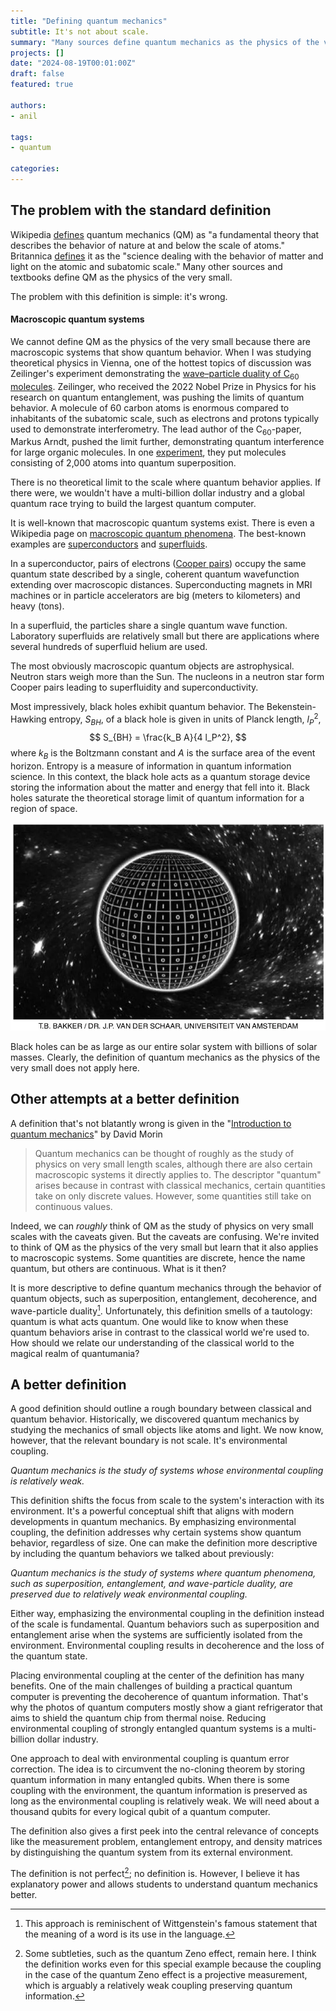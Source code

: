 ```yaml
---
title: "Defining quantum mechanics"
subtitle: It's not about scale.
summary: "Many sources define quantum mechanics as the physics of the very small. But this is wrong. Quantum mechanics directly applies to macroscopic systems including superconductors and superfluids. The boundary between classical and quantum behavior is not scale but external coupling. I propose a new definition that better captures the essence of the classical-quantum boundary."
projects: []
date: "2024-08-19T00:01:00Z"
draft: false
featured: true

authors:
- anil

tags:
- quantum

categories:
---
```


## The problem with the standard definition
Wikipedia [defines](https://en.wikipedia.org/wiki/Quantum_mechanics) quantum mechanics (QM) as "a fundamental theory that describes the behavior of nature at and below the scale of atoms." Britannica [defines](https://www.britannica.com/science/quantum-mechanics-physics) it as the "science dealing with the behavior of matter and light on the atomic and subatomic scale." Many other sources and textbooks define QM as the physics of the very small.

The problem with this definition is simple: it's wrong. 

#### Macroscopic quantum systems

We cannot define QM as the physics of the very small because there are macroscopic systems that show quantum behavior. When I was studying theoretical physics in Vienna, one of the hottest topics of discussion was Zeilinger's experiment demonstrating the [wave–particle duality of C$_{60}$ molecules](https://www.nature.com/articles/44348). Zeilinger, who received the 2022 Nobel Prize in Physics for his research on quantum entanglement, was pushing the limits of quantum behavior. A molecule of 60 carbon atoms is enormous compared to inhabitants of the subatomic scale, such as electrons and protons typically used to demonstrate interferometry. The lead author of the C$_{60}$-paper, Markus Arndt, pushed the limit further, demonstrating quantum interference for large organic molecules. In one [experiment](https://www.nature.com/articles/s41567-019-0663-9), they put molecules consisting of 2,000 atoms into quantum superposition. 

There is no theoretical limit to the scale where quantum behavior applies. If there were, we wouldn't have a multi-billion dollar industry and a global quantum race trying to build the largest quantum computer.

It is well-known that macroscopic quantum systems exist. There is even a Wikipedia page on [macroscopic quantum phenomena](https://en.wikipedia.org/wiki/Macroscopic_quantum_phenomena). The best-known examples are [superconductors](https://en.wikipedia.org/wiki/Superconductivity) and [superfluids](https://en.wikipedia.org/wiki/Superfluidity). 

In a superconductor, pairs of electrons ([Cooper pairs](https://en.wikipedia.org/wiki/Cooper_pair)) occupy the same quantum state described by a single, coherent quantum wavefunction extending over macroscopic distances. Superconducting magnets in MRI machines or in particle accelerators are big (meters to kilometers) and heavy (tons). 

In a superfluid, the particles share a single quantum wave function. Laboratory superfluids are relatively small but there are applications where several hundreds of superfluid helium are used.

The most obviously macroscopic quantum objects are astrophysical. Neutron stars weigh more than the Sun. The nucleons in a neutron star form Cooper pairs leading to superfluidity and superconductivity. 

Most impressively, black holes exhibit quantum behavior. The Bekenstein-Hawking entropy, $S_{BH}$, of a black hole is given in units of Planck length, $l_P^2$,
$$ S_{BH} = \frac{k_B A}{4 l_P^2}, $$
where $k_B$ is the Boltzmann constant and $A$ is the surface area of the event horizon. Entropy is a measure of information in quantum information science. In this context, the black hole acts as a quantum storage device storing the information about the matter and energy that fell into it. Black holes saturate the theoretical storage limit of quantum information for a region of space.

![Quantum information on a black hole](BH.webp)

Black holes can be as large as our entire solar system with billions of solar masses. Clearly, the definition of quantum mechanics as the physics of the very small does not apply here.

## Other attempts at a better definition

A definition that's not blatantly wrong is given in the "[Introduction to quantum mechanics](https://scholar.harvard.edu/files/david-morin/files/waves_quantum.pdf)" by David Morin
> Quantum mechanics can be thought of roughly as the study of physics on very small length scales, although there are also certain macroscopic systems it directly applies to. The descriptor "quantum" arises because in contrast with classical mechanics, certain quantities take on only discrete values. However, some quantities still take on continuous values.

Indeed, we can *roughly* think of QM as the study of physics on very small scales with the caveats given. But the caveats are confusing. We're invited to think of QM as the physics of the very small but learn that it also applies to macroscopic systems. Some quantities are discrete, hence the name quantum, but others are continuous. What is it then?

It is more descriptive to define quantum mechanics through the behavior of quantum objects, such as superposition, entanglement, decoherence, and wave-particle duality[^wittgenstein]. Unfortunately, this definition smells of a tautology: quantum is what acts quantum. One would like to know when these quantum behaviors arise in contrast to the classical world we're used to. How should we relate our understanding of the classical world to the magical realm of quantumania?

## A better definition


A good definition should outline a rough boundary between classical and quantum behavior. Historically, we discovered quantum mechanics by studying the mechanics of small objects like atoms and light. We now know, however, that the relevant boundary is not scale. It's environmental coupling. 

*Quantum mechanics is the study of systems whose environmental coupling is relatively weak.*

This definition shifts the focus from scale to the system's interaction with its environment. It's a powerful conceptual shift that aligns with modern developments in quantum mechanics. By emphasizing environmental coupling, the definition addresses why certain systems show quantum behavior, regardless of size. One can make the definition more descriptive by including the quantum behaviors we talked about previously: 

*Quantum mechanics is the study of systems where quantum phenomena, such as superposition, entanglement, and wave-particle duality, are preserved due to relatively weak environmental coupling.*

Either way, emphasizing the environmental coupling in the definition instead of the scale is fundamental. Quantum behaviors such as superposition and entanglement arise when the systems are sufficiently isolated from the environment. Environmental coupling results in decoherence and the loss of the quantum state. 

<!-- Decoherence and measurement are essentially the same phenomenon of environmental coupling; the main difference is the intention. If the environmental coupling is intentional, it is called measurement; if it's unintentional, it is called decoherence. -->

Placing environmental coupling at the center of the definition has many benefits. One of the main challenges of building a practical quantum computer is preventing the decoherence of quantum information. That's why the photos of quantum computers mostly show a giant refrigerator that aims to shield the quantum chip from thermal noise. Reducing environmental coupling of strongly entangled quantum systems is a multi-billion dollar industry.

One approach to deal with environmental coupling is quantum error correction. The idea is to circumvent the no-cloning theorem by storing quantum information in many entangled qubits. When there is some coupling with the environment, the quantum information is preserved as long as the environmental coupling is relatively weak. We will need about a thousand qubits for every logical qubit of a quantum computer.

The definition also gives a first peek into the central relevance of concepts like the measurement problem, entanglement entropy, and density matrices by distinguishing the quantum system from its external environment.

The definition is not perfect[^zeno]; no definition is. However, I believe it has explanatory power and allows students to understand quantum mechanics better. 


[^wittgenstein]: This approach is reminischent of Wittgenstein's famous statement that the meaning of a word is its use in the language.
[^zeno]: Some subtleties, such as the quantum Zeno effect, remain here. I think the definition works even for this special example because the coupling in the case of the quantum Zeno effect is a projective measurement, which is arguably a relatively weak coupling preserving quantum information.

<script src="https://giscus.app/client.js"
        data-repo="anilzen/anilzen.github.io"
        data-repo-id="MDEwOlJlcG9zaXRvcnkzNzExMzY1Njk="
        data-category="General"
        data-category-id="DIC_kwDOFh8YOc4CTAsV"
        data-mapping="pathname"
        data-strict="0"
        data-reactions-enabled="1"
        data-emit-metadata="1"
        data-input-position="top"
        data-theme="dark"
        data-lang="en"
        data-loading="lazy"
        crossorigin="anonymous"
        async>
</script>